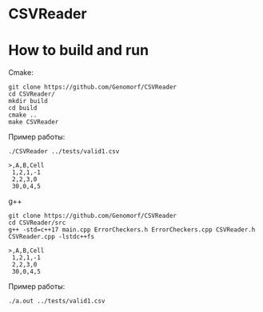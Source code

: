 # CSVReader

# How to build and run

Cmake:

```
git clone https://github.com/Genomorf/CSVReader
cd CSVReader/
mkdir build
cd build
cmake ..
make CSVReader
```

Пример работы:

```
./CSVReader ../tests/valid1.csv

>,A,B,Cell
 1,2,1,-1
 2,2,3,0
 30,0,4,5
```

g++
```
git clone https://github.com/Genomorf/CSVReader
cd CSVReader/src
g++ -std=c++17 main.cpp ErrorCheckers.h ErrorCheckers.cpp CSVReader.h CSVReader.cpp -lstdc++fs

>,A,B,Cell
 1,2,1,-1
 2,2,3,0
 30,0,4,5
```

Пример работы:
```
./a.out ../tests/valid1.csv
```
